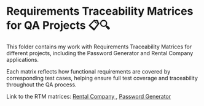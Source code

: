 <h1>Requirements Traceability Matrices for QA Projects 📋🔍 </h1>
<p>This folder contains my work with Requirements Traceability Matrices for different projects, including the Password Generator and Rental Company applications.</p>
<p>Each matrix reflects how functional requirements are covered by corresponding test cases, helping ensure full test coverage and traceability throughout the QA process.</p>

<p>Link to the RTM matrices: <a href="https://docs.google.com/spreadsheets/d/1D6ICuvUaFa8YBLdcuh6Lf09aHThrB5AEp91OdDOtreQ/edit?usp=sharing" target="_blank">Rental Company </a>, <a href="https://docs.google.com/spreadsheets/d/14wrOtobCjEQ4kUCQu8RVqCMnCTJ_mjttw-LwvZOjMxg/edit?usp=sharing" target="_blank"> Password Generator </a></p>
